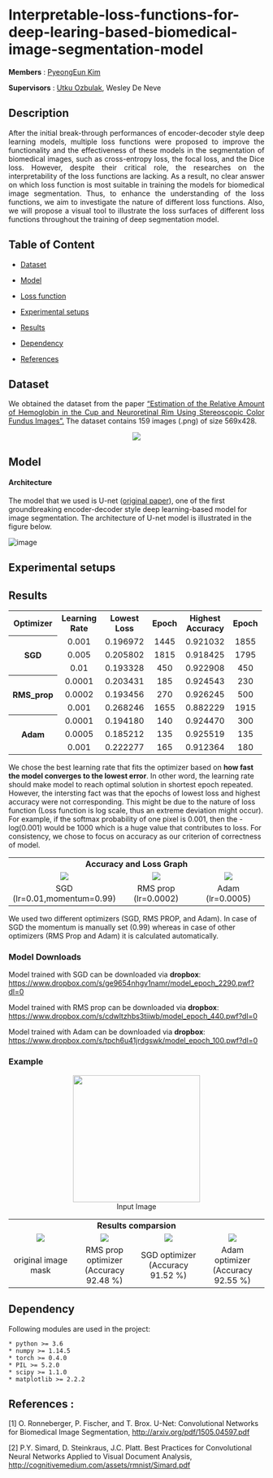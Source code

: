 # Interpretable-loss-functions-for-deep-learing-based-biomedical-image-segmentation-model

**Members** : <a href="https://github.com/PyeongKim">PyeongEun Kim</a>

**Supervisors** : <a href="https://github.com/utkuozbulak">Utku Ozbulak</a>, Wesley De Neve


## Description
<p align="justify">
After the initial break-through performances of encoder-decoder style deep learning models, multiple loss
functions were proposed to improve the functionality and the effectiveness of these models in the
segmentation of biomedical images, such as cross-entropy loss, the focal loss, and the Dice loss. However,
despite their critical role, the researches on the interpretability of the loss functions are lacking. As a result,
no clear answer on which loss function is most suitable in training the models for biomedical image
segmentation. Thus, to enhance the understanding of the loss functions, we aim to investigate the nature of
different loss functions. Also, we will propose a visual tool to illustrate the loss
surfaces of different loss functions throughout the training of deep segmentation model.
</p>





## Table of Content

* [Dataset](#dataset)

* [Model](#model)

* [Loss function](#lossfunction)

* [Experimental setups](#experimental_setup)

* [Results](#results)

* [Dependency](#dependency)

* [References](#references)



## Dataset <a name="dataset"></a>

<p align="justify">
We obtained the dataset from the paper
<a href="https://www.researchgate.net/publication/272191210_Estimation_of_the_Relative_Amount_of_Hemoglobin_in_the_Cup_and_Neuroretinal_Rim_Using_Stereoscopic_Color_Fundus_Images">“Estimation of the Relative Amount of Hemoglobin in the Cup and Neuroretinal Rim Using Stereoscopic Color
Fundus Images”.</a> The dataset contains 159 images (.png) of size 569x428.</p>

<p align="center">
<img src="https://github.com/ugent-korea/Interpretable-loss-functions-for-deep-learing-based-biomedical-image-segmentation-model/blob/master/readme_images/data_segmentation.png"></p> 


## Model <a name="model"></a>

#### Architecture

The model that we used is U-net (<a href="https://arxiv.org/pdf/1505.04597.pdf">original paper</a>), one of the first groundbreaking encoder-decoder style deep learning-based
model for image segmentation. The architecture of U-net model is illustrated in the figure below.

![image](https://github.com/ugent-korea/Interpretable-loss-functions-for-deep-learing-based-biomedical-image-segmentation-model/blob/master/readme_images/U-net_model.png)


## Experimental setups <a name="experimental_setup"></a>



## Results <a name="results"></a>

<table style="width:99%">
	<tr> 
		<th>Optimizer</th>
	    	<th>Learning Rate</th>
	    	<th>Lowest Loss</th>
	    	<th>Epoch</th>
		<th>Highest Accuracy</th>
	    	<th>Epoch</th>
	</tr>
	<tr>
		<th rowspan="3">SGD</th>
		<td align="center">0.001</td>
		<td align="center">0.196972</td>
		<td align="center">1445</td>
		<td align="center">0.921032</td>
		<td align="center">1855</td>
	</tr>
	<tr>
		<td align="center">0.005</td>
		<td align="center">0.205802</td>
		<td align="center">1815</td>
		<td align="center">0.918425</td>
		<td align="center">1795</td>
	</tr>
	<tr>
		<td align="center">0.01</td>
		<td align="center">0.193328</td>
		<td align="center">450</td>
		<td align="center">0.922908</td>
		<td align="center">450</td>
	</tr>
	<tr>
		<th rowspan="3">RMS_prop</th>
		<td align="center">0.0001</td>
		<td align="center">0.203431</td>
		<td align="center">185</td>
		<td align="center">0.924543</td>
		<td align="center">230</td>
	</tr>
	<tr>
		<td align="center">0.0002</td>
		<td align="center">0.193456</td>
		<td align="center">270</td>
		<td align="center">0.926245</td>
		<td align="center">500</td>
	</tr>
	<tr>
		<td align="center">0.001</td>
		<td align="center">0.268246</td>
		<td align="center">1655</td>
		<td align="center">0.882229</td>
		<td align="center">1915</td>
	</tr>
	<tr>
		<th rowspan="3">Adam</th>
		<td align="center">0.0001</td>
		<td align="center">0.194180</td>
		<td align="center">140</td>
		<td align="center">0.924470</td>
		<td align="center">300</td>
	</tr>
	<tr>
		<td align="center">0.0005</td>
		<td align="center">0.185212</td>
		<td align="center">135</td>
		<td align="center">0.925519</td>
		<td align="center">135</td>
	</tr>
	<tr>
		<td align="center">0.001</td>
		<td align="center">0.222277</td>
		<td align="center">165</td>
		<td align="center">0.912364</td>
		<td align="center">180</td>
	</tr>
		
</table>       


We chose the best learning rate that fits the optimizer based on **how fast the model converges to the lowest error**. In other word, the learning rate should make model to reach optimal solution in shortest epoch repeated. However, the intersting fact was that the epochs of lowest loss and highest accuracy were not corresponding. This might be due to the nature of loss function (Loss function is log scale, thus an extreme deviation might occur). For example, if the softmax probability of one pixel is 0.001, then the -log(0.001) would be 1000 which is a huge value that contributes to loss.
For consistency, we chose to focus on accuracy as our criterion of correctness of model. 



<table border=0 width="99%" >
	<tbody> 
    <tr>		<td width="99%" align="center" colspan="3"><strong>Accuracy and Loss Graph</td>
	    </tr>
		<tr>
			<td width="33%" align="center"> <img src="https://github.com/ugent-korea/pytorch-unet-segmentation/blob/master/readme_images/SGD_graph.png"> </td> 
			<td width="33%" align="center"> <img src="https://github.com/ugent-korea/pytorch-unet-segmentation/blob/master/readme_images/RMS_graph.png"> </td>
			<td width="33%" align="center"> <img src="https://github.com/ugent-korea/pytorch-unet-segmentation/blob/master/readme_images/Adam_graph.png"> </td>
		</tr>
		<tr>
			<td align="center">SGD<br />(lr=0.01,momentum=0.99)</td>
			<td align="center">RMS prop<br />(lr=0.0002)</td>
			<td align="center">Adam<br />(lr=0.0005)</td>
      		</tr>
	</tbody>
</table>       
We used two different optimizers (SGD, RMS PROP, and Adam). In case of SGD the momentum is manually set (0.99) whereas in case of other optimizers (RMS Prop and Adam) it is calculated automatically. 

### Model Downloads

Model trained with SGD can be downloaded via **dropbox**:
https://www.dropbox.com/s/ge9654nhgv1namr/model_epoch_2290.pwf?dl=0


Model trained with RMS prop can be downloaded via **dropbox**:
https://www.dropbox.com/s/cdwltzhbs3tiiwb/model_epoch_440.pwf?dl=0


Model trained with Adam can be downloaded via **dropbox**:
https://www.dropbox.com/s/tpch6u41jrdgswk/model_epoch_100.pwf?dl=0




### Example

<p align="center">
  <img width="250" height="250" src="https://github.com/ugent-korea/pytorch-unet-segmentation/blob/master/readme_images/validation_img.png"> <br /> Input Image</td>
</p>

<table border=0 width="99%" >
	<tbody> 
    <tr>		<td width="99%" align="center" colspan="5"><strong>Results comparsion</td>
	    </tr>
		<tr>
			<td width="24%" align="center"> <img src="https://github.com/ugent-korea/pytorch-unet-segmentation/blob/master/readme_images/validation_mask.png"> </td>
			<td width="24%" align="center"> <img src="https://github.com/ugent-korea/pytorch-unet-segmentation/blob/master/readme_images/validation_RMS.png"> </td>
			<td width="24%" align="center"> <img src="https://github.com/ugent-korea/pytorch-unet-segmentation/blob/master/readme_images/validation_SGD.png"></td> 
			<td width="24%" align="center"> <img src="https://github.com/ugent-korea/pytorch-unet-segmentation/blob/master/readme_images/validation_Adam.png"> </td>
		</tr>
		<tr>
			<td align="center">original image mask</td>
			<td align="center">RMS prop optimizer <br />(Accuracy 92.48 %)</td>
			<td align="center">SGD optimizer <br />(Accuracy 91.52 %)</td>
			<td align="center">Adam optimizer <br />(Accuracy 92.55 %)</td>
      		</tr>
	</tbody>
</table>       

## Dependency <a name="dependency"></a>

Following modules are used in the project:

    * python >= 3.6
    * numpy >= 1.14.5
    * torch >= 0.4.0
    * PIL >= 5.2.0
    * scipy >= 1.1.0
    * matplotlib >= 2.2.2
   

## References <a name="references"></a> :

[1] O. Ronneberger, P. Fischer, and T. Brox. U-Net: Convolutional Networks for Biomedical Image Segmentation, http://arxiv.org/pdf/1505.04597.pdf

[2] P.Y. Simard, D. Steinkraus, J.C. Platt. Best Practices for Convolutional Neural Networks Applied to Visual Document Analysis, http://cognitivemedium.com/assets/rmnist/Simard.pdf
